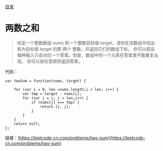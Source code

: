 [目录](./)
# 两数之和

> 给定一个整数数组 nums 和一个整数目标值 target，请你在该数组中找出 和为目标值 target  的那 两个 整数，并返回它们的数组下标。
> 你可以假设每种输入只会对应一个答案。但是，数组中同一个元素在答案里不能重复出现。
> 你可以按任意顺序返回答案。

代码：
```
var twoSum = function(nums, target) {

    for (var i = 0, len =nums.length;i < len; i++) {
        var tmp = target - nums[i];
        for (var j = i; j < len;j++) {
            if (nums[j] === tmp) {
                return [i, j];
            }
        }
    }
    return null;
};
```

链接：[https://leetcode-cn.com/problems/two-sum](https://leetcode-cn.com/problems/two-sum)
